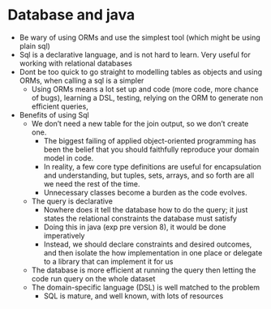 # Database and java

- Be wary of using ORMs and use the simplest tool (which might be using plain sql)
- Sql is a declarative language, and is not hard to learn. Very useful for working with relational databases
- Dont be too quick to go straight to modelling tables as objects and using ORMs, when calling a sql is a simpler
  - Using ORMs means a lot set up and code (more code, more chance of bugs), learning a DSL, testing, relying on the ORM to generate non efficient queries,
- Benefits of using Sql
  - We don’t need a new table for the join output, so we don’t create one.
    - The biggest failing of applied object-oriented programming has been the belief that you should faithfully reproduce your domain model in code.
    - In reality, a few core type definitions are useful for encapsulation and understanding, but tuples, sets, arrays, and so forth are all we need the rest of the time.
    - Unnecessary classes become a burden as the code evolves.
  - The query is declarative
    - Nowhere does it tell the database how to do the query; it just states the relational constraints the database must satisfy
    - Doing this in java (exp pre version 8), it would be done imperatively
    - Instead, we should declare constraints and desired outcomes, and then isolate the how implementation in one place or delegate to a library that can implement it for us
  - The database is more efficient at running the query then letting the code run query on the whole dataset
  - The domain-specific language (DSL) is well matched to the problem
    - SQL is mature, and well known, with lots of resources
